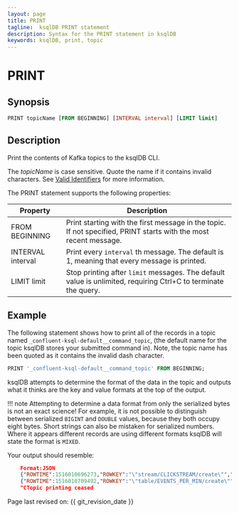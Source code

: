 ```yaml
---
layout: page
title: PRINT
tagline:  ksqlDB PRINT statement
description: Syntax for the PRINT statement in ksqlDB
keywords: ksqlDB, print, topic
---
```


PRINT 
=====

Synopsis
--------

```sql
PRINT topicName [FROM BEGINNING] [INTERVAL interval] [LIMIT limit]
```

Description
-----------

Print the contents of Kafka topics to the ksqlDB CLI.

The _topicName_ is case sensitive. Quote the name if it contains invalid characters.
See [Valid Identifiers](../../concepts/schemas#valid-identifiers) for more information.

The PRINT statement supports the following properties:

|     Property      |                                                   Description                                                    |
| ----------------- | ---------------------------------------------------------------------------------------------------------------- |
| FROM BEGINNING    | Print starting with the first message in the topic. If not specified, PRINT starts with the most recent message. |
| INTERVAL interval | Print every `interval` th message. The default is 1, meaning that every message is printed.                      |
| LIMIT limit       | Stop printing after `limit` messages. The default value is unlimited, requiring Ctrl+C to terminate the query.   |

Example
-------

The following statement shows how to print all of the records in a topic named
`_confluent-ksql-default__command_topic`, (the default name for the topic ksqlDB stores your submitted command in).
Note, the topic name has been quoted as it contains the invalid dash character.

```sql
PRINT '_confluent-ksql-default__command_topic' FROM BEGINNING;
```

ksqlDB attempts to determine the format of the data in the topic and outputs what it thinks are
the key and value formats at the top of the output.

!!! note
   Attempting to determine a data format from only the serialized bytes is not an exact science!
   For example, it is not possible to distinguish between serialized `BIGINT` and `DOUBLE` values,
   because they both occupy eight bytes. Short strings can also be mistaken for serialized numbers.
   Where it appears different records are using different formats ksqlDB will state the format is `MIXED`.

Your output should resemble:

```json
    Format:JSON
    {"ROWTIME":1516010696273,"ROWKEY":"\"stream/CLICKSTREAM/create\"","statement":"CREATE STREAM clickstream (_time bigint,time varchar, ip varchar, request varchar, status int, userid int, bytes bigint, agent varchar) with (kafka_topic = 'clickstream', value_format = 'json');","streamsProperties":{}}
    {"ROWTIME":1516010709492,"ROWKEY":"\"table/EVENTS_PER_MIN/create\"","statement":"create table events_per_min as select userid, count(*) as events from clickstream window  TUMBLING (size 10 second) group by userid EMIT CHANGES;","streamsProperties":{}}
    ^CTopic printing ceased
```

Page last revised on: {{ git_revision_date }}
